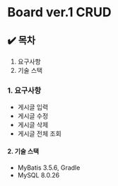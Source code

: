 # Board ver.1 CRUD

## ✔️ 목차
1. 요구사항
2. 기술 스택

### 1. 요구사항
* 게시글 입력
* 게시글 수정
* 게시글 삭제
* 게시글 전체 조회

#### 2. 기술 스택
* MyBatis 3.5.6, Gradle
* MySQL 8.0.26
